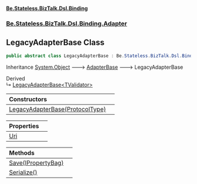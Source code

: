 #### [Be.Stateless.BizTalk.Dsl.Binding](README.md 'README')
### [Be.Stateless.BizTalk.Dsl.Binding.Adapter](Be.Stateless.BizTalk.Dsl.Binding.Adapter.md 'Be.Stateless.BizTalk.Dsl.Binding.Adapter')

## LegacyAdapterBase Class

```csharp
public abstract class LegacyAdapterBase : Be.Stateless.BizTalk.Dsl.Binding.Adapter.AdapterBase
```

Inheritance [System.Object](https://docs.microsoft.com/en-us/dotnet/api/System.Object 'System.Object') &#129106; [AdapterBase](AdapterBase.md 'Be.Stateless.BizTalk.Dsl.Binding.Adapter.AdapterBase') &#129106; LegacyAdapterBase

Derived  
&#8627; [LegacyAdapterBase&lt;TValidator&gt;](LegacyAdapterBase_TValidator_.md 'Be.Stateless.BizTalk.Dsl.Binding.Adapter.LegacyAdapterBase<TValidator>')

| Constructors | |
| :--- | :--- |
| [LegacyAdapterBase(ProtocolType)](LegacyAdapterBase.LegacyAdapterBase(ProtocolType).md 'Be.Stateless.BizTalk.Dsl.Binding.Adapter.LegacyAdapterBase.LegacyAdapterBase(Microsoft.BizTalk.Deployment.Binding.ProtocolType)') | |

| Properties | |
| :--- | :--- |
| [Uri](LegacyAdapterBase.Uri.md 'Be.Stateless.BizTalk.Dsl.Binding.Adapter.LegacyAdapterBase.Uri') | |

| Methods | |
| :--- | :--- |
| [Save(IPropertyBag)](LegacyAdapterBase.Save(IPropertyBag).md 'Be.Stateless.BizTalk.Dsl.Binding.Adapter.LegacyAdapterBase.Save(Microsoft.BizTalk.Component.Interop.IPropertyBag)') | |
| [Serialize()](LegacyAdapterBase.Serialize().md 'Be.Stateless.BizTalk.Dsl.Binding.Adapter.LegacyAdapterBase.Serialize()') | |

